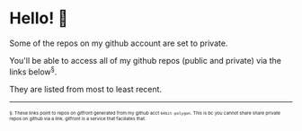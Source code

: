 # Hello! 👋

Some of the repos on my github account are set to private.

You'll be able to access all of my github repos (public and private) via the links below<sup>§</sup>.

They are listed from most to least recent.


***
<span style="font-size: 0.5rem;">§: These links point to repos on gitfront generated from my github acct `64bit-polygon`. This is bc you cannot share share private repos on github via a link. gitfront is a service that faciliates that.</span>
